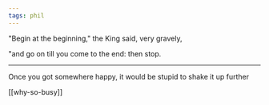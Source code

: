 ```yaml
---
tags: phil
---
```



"Begin at the beginning," the King said, very gravely, 

"and go on till you come to the end: then stop.


---

Once you got somewhere happy, it would be stupid to shake it up further 

[[why-so-busy]]